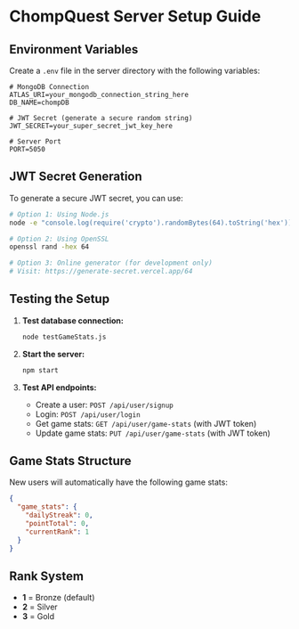 # ChompQuest Server Setup Guide

## Environment Variables

Create a `.env` file in the server directory with the following variables:

```env
# MongoDB Connection
ATLAS_URI=your_mongodb_connection_string_here
DB_NAME=chompDB

# JWT Secret (generate a secure random string)
JWT_SECRET=your_super_secret_jwt_key_here

# Server Port
PORT=5050
```

## JWT Secret Generation

To generate a secure JWT secret, you can use:

```bash
# Option 1: Using Node.js
node -e "console.log(require('crypto').randomBytes(64).toString('hex'))"

# Option 2: Using OpenSSL
openssl rand -hex 64

# Option 3: Online generator (for development only)
# Visit: https://generate-secret.vercel.app/64
```

## Testing the Setup

1. **Test database connection:**

   ```bash
   node testGameStats.js
   ```

2. **Start the server:**

   ```bash
   npm start
   ```

3. **Test API endpoints:**
   - Create a user: `POST /api/user/signup`
   - Login: `POST /api/user/login`
   - Get game stats: `GET /api/user/game-stats` (with JWT token)
   - Update game stats: `PUT /api/user/game-stats` (with JWT token)

## Game Stats Structure

New users will automatically have the following game stats:

```json
{
  "game_stats": {
    "dailyStreak": 0,
    "pointTotal": 0,
    "currentRank": 1
  }
}
```

## Rank System

- **1** = Bronze (default)
- **2** = Silver
- **3** = Gold
